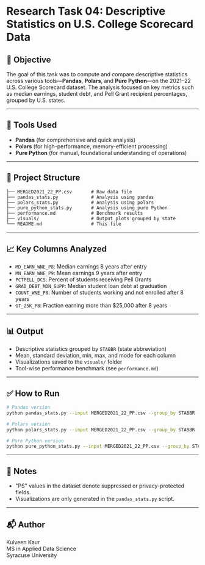 
# Research Task 04: Descriptive Statistics on U.S. College Scorecard Data

## 📌 Objective
The goal of this task was to compute and compare descriptive statistics across various tools—**Pandas**, **Polars**, and **Pure Python**—on the 2021–22 U.S. College Scorecard dataset. The analysis focused on key metrics such as median earnings, student debt, and Pell Grant recipient percentages, grouped by U.S. states.

---

## 🧰 Tools Used
- **Pandas** (for comprehensive and quick analysis)
- **Polars** (for high-performance, memory-efficient processing)
- **Pure Python** (for manual, foundational understanding of operations)

---

## 📂 Project Structure
```
├── MERGED2021_22_PP.csv       # Raw data file
├── pandas_stats.py            # Analysis using pandas
├── polars_stats.py            # Analysis using polars
├── pure_python_stats.py       # Analysis using pure Python
├── performance.md             # Benchmark results
├── visuals/                   # Output plots grouped by state
└── README.md                  # This file
```

---

## 📈 Key Columns Analyzed
- `MD_EARN_WNE_P8`: Median earnings 8 years after entry
- `MN_EARN_WNE_P9`: Mean earnings 9 years after entry
- `PCTPELL_DCS`: Percent of students receiving Pell Grants
- `GRAD_DEBT_MDN_SUPP`: Median student loan debt at graduation
- `COUNT_WNE_P8`: Number of students working and not enrolled after 8 years
- `GT_25K_P8`: Fraction earning more than $25,000 after 8 years

---

## 📊 Output
- Descriptive statistics grouped by `STABBR` (state abbreviation)
- Mean, standard deviation, min, max, and mode for each column
- Visualizations saved to the `visuals/` folder
- Tool-wise performance benchmark (see `performance.md`)

---

## ✅ How to Run

```bash
# Pandas version
python pandas_stats.py --input MERGED2021_22_PP.csv --group_by STABBR --visuals visuals/

# Polars version
python polars_stats.py --input MERGED2021_22_PP.csv --group_by STABBR

# Pure Python version
python pure_python_stats.py --input MERGED2021_22_PP.csv --group_by STABBR
```

---

## 📌 Notes
- "PS" values in the dataset denote suppressed or privacy-protected fields.
- Visualizations are only generated in the `pandas_stats.py` script.

---

## 📬 Author
Kulveen Kaur  
MS in Applied Data Science  
Syracuse University
